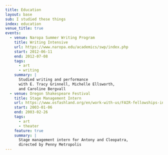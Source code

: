 ```yaml
---
title: Education
layout: base
sub: I studied these things
index: education
venue_title: true
events:
  - venue: Naropa Summer Writing Program
    title: Writing Intensive
    url: https://www.naropa.edu/academics/swp/index.php
    start: 2012-06-11
    end: 2012-07-08
    tags:
      - art
      - writing
    summary: |
      Studied writing and performance
      with E. Tracy Grinnell, Michelle Ellsworth,
      and Caroline Bergvall
  - venue: Oregon Shakespeare Festival
    title: Stage Management Intern
    url: https://www.osfashland.org/en/work-with-us/FAIR-fellowships-internships-and-more/Internships.aspx
    start: 2003-01-06
    end: 2003-02-26
    tags:
      - art
      - theater
    feature: true
    summary: |
      Stage management intern for Antony and Cleopatra,
      directed by Penny Metropolis
---
```

